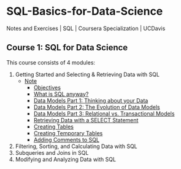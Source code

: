 # SQL-Basics-for-Data-Science
Notes and Exercises | SQL | Coursera Specialization | UCDavis

## Course 1: SQL for Data Science
This course consists of 4 modules:
1. Getting Started and Selecting & Retrieving Data with SQL
    - [Note](./SQL%20for%20Data%20Science/note_week1.md)
        + [Objectives](./SQL%20for%20Data%20Science/note_week1.md#目标)
        + [What is SQL anyway?](./SQL%20for%20Data%20Science/note_week1.md#what-is-sql-anyway)
        + [Data Models Part 1: Thinking about your Data](./SQL%20for%20Data%20Science/note_week1.md#data-models-part-1-thinking-about-your-data)
        + [Data Models Part 2: The Evolution of Data Models](./SQL%20for%20Data%20Science/note_week1.md#data-models-part-2-the-evolution-of-data-models)
        + [Data Models Part 3: Relational vs. Transactional Models](./SQL%20for%20Data%20Science/note_week1.md#data-models-part-3-relational-vs-transactional-models)
        + [Retrieving Data with a SELECT Statement](./SQL%20for%20Data%20Science/note_week1.md#retrieving-data-with-a-select-statement)
        + [Creating Tables](./SQL%20for%20Data%20Science/note_week1.md#creating-tables)
        + [Creating Temporary Tables](./SQL%20for%20Data%20Science/note_week1.md#creating-temporary-tables)
        + [Adding Comments to SQL](./SQL%20for%20Data%20Science/note_week1.md#adding-comments-to-sql)
3. Filtering, Sorting, and Calculating Data with SQL
4. Subqueries and Joins in SQL
5. Modifying and Analyzing Data with SQL
